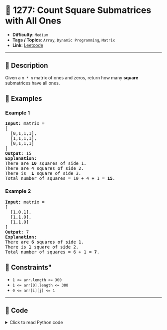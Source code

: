 # 🧩 1277: Count Square Submatrices with All Ones

- **Difficulty**: `Medium`
- **Tags / Topics**: `Array`, `Dynamic Programming`, `Matrix`
- **Link**: [Leetcode](https://leetcode.com/problems/count-square-submatrices-with-all-ones/)

---

## 📜 Description

<p>Given a <code>m * n</code> matrix of ones and zeros, return how many <strong>square</strong> submatrices have all ones.</p>




## 🧪 Examples

### Example 1
<pre>
<strong>Input:</strong> matrix =
[
&nbsp; [0,1,1,1],
&nbsp; [1,1,1,1],
&nbsp; [0,1,1,1]
]
<strong>Output:</strong> 15
<strong>Explanation:</strong> 
There are <strong>10</strong> squares of side 1.
There are <strong>4</strong> squares of side 2.
There is  <strong>1</strong> square of side 3.
Total number of squares = 10 + 4 + 1 = <strong>15</strong>.
</pre>


### Example 2
<pre>
<strong>Input:</strong> matrix = 
[
  [1,0,1],
  [1,1,0],
  [1,1,0]
]
<strong>Output:</strong> 7
<strong>Explanation:</strong> 
There are <b>6</b> squares of side 1.  
There is <strong>1</strong> square of side 2. 
Total number of squares = 6 + 1 = <b>7</b>.
</pre>




## 📌 Constraints"
<ul>
	<li><code>1 &lt;= arr.length&nbsp;&lt;= 300</code></li>
	<li><code>1 &lt;= arr[0].length&nbsp;&lt;= 300</code></li>
	<li><code>0 &lt;= arr[i][j] &lt;= 1</code></li>
</ul>



---
<!--- code section starts -->
## 🧠 Code



<details>
<summary>Click to read Python code</summary>

```python
class Solution:
    def countSquares(self, matrix: List[List[int]]) -> int:
        R, C = len(matrix), len(matrix[0])
        cache = {}

        def helper(r, c):
            if r == R or c == C or not matrix[r][c]:
                return 0
            if (r, c) in cache:
                return cache[(r, c)]
            cache[(r, c)] = 1 + min(
                helper(r + 1, c), helper(r, c + 1), helper(r + 1, c + 1)
            )
            return cache[(r, c)]

        res = 0
        for r in range(R):
            for c in range(C):
                res += helper(r, c)
        return res

```

</details>
    

<!--- code section ends -->
